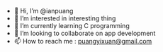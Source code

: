 - 👋 Hi, I’m @ianpuang
- 👀 I’m interested in interesting thing
- 🌱 I’m currently learning C programming
- 💞️ I’m looking to collaborate on app development 
- 📫 How to reach me : puangyixuan@gmail.com

<!---
ianpuang/ianpuang is a ✨ special ✨ repository because its `README.md` (this file) appears on your GitHub profile.
You can click the Preview link to take a look at your changes.
--->
